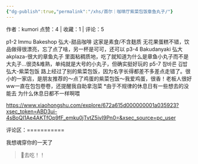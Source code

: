 ```yaml
---
{"dg-publish":true,"permalink":"/xhs/首尔｜咖啡厅紫菜包饭章鱼丸子/"}
---
```


作者：kumori
点赞：4   |   收藏：1   |   评论：5

p1-2 Immu Bakeshop
弘大-甜品咖啡 这家是素食/不含麸质 无花果蛋糕不错，饮品做得很漂亮，忘了点了啥，另一杯是可可，还可以
p3-4 Bakudanyaki
弘大akplaza-很大的章鱼丸子 里面粘稠质地，吃了就知道为什么是章鱼小丸子而不是大丸子…很烫&难熟，单纯就是大号的小丸子，但确实挺好玩的
p5-7 참바른 김밥
弘大-紫菜包饭 路上经过了别的紫菜包饭，因为名字长得都差不多差点走错了。很小的一家店，是朋友推荐的～点了鸡蛋的紫菜包饭～我爱鸡蛋，很香！老板人很好ww一直在包包卷卷，还提醒我自助拿泡菜
*由于不规律的休息日有一些想去的没能去 为什么休息日都不一样啊喂

https://www.xiaohongshu.com/explore/672a615d000000001a035923?xsec_token=ABD3ui-4sBoQI1Ae4AKTfOp9fF_emku0jTvtZ5ivI9Pn0=&xsec_source=pc_user

评论区：===========

我想魂穿你的一天了

> 🥺去吃！！